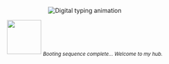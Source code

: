 <p align="center">
  <img src="https://readme-typing-svg.herokuapp.com?font=Fira+Code&size=22&duration=4000&pause=800&color=00FF00&center=true&vCenter=true&width=900&lines=Человек+формирует+робототехнику+по+своему+образу+и+подобию...;Стремясь+отразить+себя+в+искусственном.;В+своем+желании+творить+он+приближается+к+замене+себя...;Стирая+границы+между+ними." alt="Digital typing animation" />
</p>


<p align="center">
  <img src="https://media.giphy.com/media/JIX9t2j0ZTN9S/giphy.gif" width="80" />  
  <sub><i>Booting sequence complete... Welcome to my hub.</i></sub>
</p>
